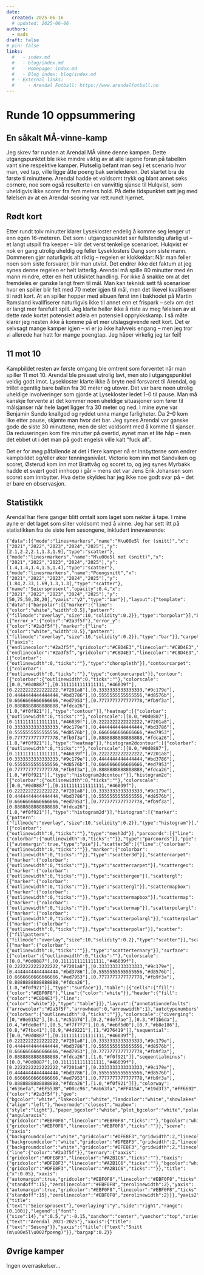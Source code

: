 ```yaml
---
date:
  created: 2025-06-16
  # updated: 2025-06-06
authors:
  - mads
draft: false
# pin: false
links:
  #   - index.md
  #   - blog/index.md
  #   - Homepage: index.md
  #   - Blog index: blog/index.md
  # - External links:
  #     - Arendal Fotball: https://www.arendalfotball.no
---
```


# Runde 10 oppsummering

## En såkalt MÅ-vinne-kamp

Jeg skrev før runden at Arendal MÅ vinne denne kampen. Dette utgangspunktet ble ikke mindre viktig av at alle lagene foran på tabellen vant sine respektive kamper. Plutselig befant man seg i et scenario hvor man, ved tap, ville ligge åtte poeng bak serielederen.
Det startet bra de første ti minuttene. Arendal hadde et voldsomt trykk og blant annet seks cornere, noe som også resulterte i en vanvittig sjanse til Hulqvist, som uheldigvis ikke scorer fra fem meters hold. På dette tidspunktet satt jeg med følelsen av at en Arendal-scoring var rett rundt hjørnet.

## Rødt kort

Etter rundt tolv minutter klarer Lysekloster endelig å komme seg lenger ut enn egen 16-meteren. Det som i utgangspunktet ser fullstendig ufarlig ut – et langt utspill fra keeper – blir det verst tenkelige scenarioet. Hulqvist er nok en gang utrolig uheldig og feller Lyseklosters Dang som siste mann.
Dommeren gjør naturligvis alt riktig – regelen er klokkeklar: Når man feller noen som siste forsvarer, blir man utvist. Det endrer ikke det faktum at jeg synes denne regelen er helt latterlig.
Arendal må spille 80 minutter med én mann mindre, etter en helt utilsiktet handling. For ikke å snakke om at det fremdeles er ganske langt frem til mål. Man kan teknisk sett få scenarioer hvor en spiller blir felt med 70 meter igjen til mål, men det likevel kvalifiserer til rødt kort. At en spiller hopper med albuen først inn i bakhodet på Martin Ramsland kvalifiserer naturligvis ikke til annet enn et frispark – selv om det er langt mer farefullt spill.
Jeg klarte heller ikke å riste av meg følelsen av at dette røde kortet potensielt ødela en potensiell opprykkskamp. I så måte klarer jeg nesten ikke å komme på et mer utslagsgivende rødt kort.
Det er selvsagt mange kamper igjen – vi er jo ikke halvveis engang – men jeg tror vi allerede har hatt for mange poengtap. Jeg håper virkelig jeg tar feil!

## 11 mot 10

Kampbildet resten av første omgang ble omtrent som forventet når man spiller 11 mot 10. Arendal ble presset utrolig lavt, men sto i utgangspunktet veldig godt imot. Lysekloster klarte ikke å bryte ned forsvaret til Arendal, og trillet egentlig bare ballen fra 30 meter og utover. Det var bare noen utrolig uheldige involveringer som gjorde at Lysekloster ledet 1–0 til pause.
Man må kanskje forvente at det kommer noen uheldige situasjoner som fører til målsjanser når hele laget ligger fra 30 meter og ned. I mine øyne var Benjamin Sundo knallgod og ryddet unna mange farligheter.
Da 2–0 kom like etter pause, skjønte man hvor det bar. Jeg synes Arendal var ganske gode de siste 30 minuttene, men de slet voldsomt med å komme til sjanser. Da reduseringen kom fire minutter på overtid, øynet man et lite håp – men det ebbet ut i det man på godt engelsk ville kalt "fuck all".

Det er for meg påfallende at det i flere kamper nå er innbytterne som endrer kampbildet og/eller øker tenningsnivået.
Victorio kom inn mot Sandviken og scoret, Østerud kom inn mot Brattvåg og scoret to, og jeg synes Myrbakk hadde et svært godt innhopp i går – mens det var Jens Erik Johansen som scoret som innbytter.
Hva dette skyldes har jeg ikke noe godt svar på – det er bare en observasjon.

## Statistikk

Arendal har flere ganger blitt omtalt som laget som nekter å tape. I mine øyne er det laget som sliter voldsomt med å vinne. Jeg har sett litt på statistikken fra de siste fem sesongene, inkludert inneværende:

```plotly
{"data":[{"mode":"lines+markers","name":"M\u00e5l for (snitt)","x":["2021","2022","2023","2024","2025"],"y":[2.1,2.2,2.1,1.3,1.9],"type":"scatter"},{"mode":"lines+markers","name":"M\u00e5l mot (snitt)","x":["2021","2022","2023","2024","2025"],"y":[1.4,1.4,1.4,1.5,1.4],"type":"scatter"},{"mode":"lines+markers","name":"Poengsnitt","x":["2021","2022","2023","2024","2025"],"y":[1.84,2.33,1.69,1.3,1.3],"type":"scatter"},{"name":"Seiersprosent","opacity":0.4,"x":["2021","2022","2023","2024","2025"],"y":[50,75,50,38,20],"yaxis":"y2","type":"bar"}],"layout":{"template":{"data":{"barpolar":[{"marker":{"line":{"color":"white","width":0.5},"pattern":{"fillmode":"overlay","size":10,"solidity":0.2}},"type":"barpolar"}],"bar":[{"error_x":{"color":"#2a3f5f"},"error_y":{"color":"#2a3f5f"},"marker":{"line":{"color":"white","width":0.5},"pattern":{"fillmode":"overlay","size":10,"solidity":0.2}},"type":"bar"}],"carpet":[{"aaxis":{"endlinecolor":"#2a3f5f","gridcolor":"#C8D4E3","linecolor":"#C8D4E3","minorgridcolor":"#C8D4E3","startlinecolor":"#2a3f5f"},"baxis":{"endlinecolor":"#2a3f5f","gridcolor":"#C8D4E3","linecolor":"#C8D4E3","minorgridcolor":"#C8D4E3","startlinecolor":"#2a3f5f"},"type":"carpet"}],"choropleth":[{"colorbar":{"outlinewidth":0,"ticks":""},"type":"choropleth"}],"contourcarpet":[{"colorbar":{"outlinewidth":0,"ticks":""},"type":"contourcarpet"}],"contour":[{"colorbar":{"outlinewidth":0,"ticks":""},"colorscale":[[0.0,"#0d0887"],[0.1111111111111111,"#46039f"],[0.2222222222222222,"#7201a8"],[0.3333333333333333,"#9c179e"],[0.4444444444444444,"#bd3786"],[0.5555555555555556,"#d8576b"],[0.6666666666666666,"#ed7953"],[0.7777777777777778,"#fb9f3a"],[0.8888888888888888,"#fdca26"],[1.0,"#f0f921"]],"type":"contour"}],"heatmap":[{"colorbar":{"outlinewidth":0,"ticks":""},"colorscale":[[0.0,"#0d0887"],[0.1111111111111111,"#46039f"],[0.2222222222222222,"#7201a8"],[0.3333333333333333,"#9c179e"],[0.4444444444444444,"#bd3786"],[0.5555555555555556,"#d8576b"],[0.6666666666666666,"#ed7953"],[0.7777777777777778,"#fb9f3a"],[0.8888888888888888,"#fdca26"],[1.0,"#f0f921"]],"type":"heatmap"}],"histogram2dcontour":[{"colorbar":{"outlinewidth":0,"ticks":""},"colorscale":[[0.0,"#0d0887"],[0.1111111111111111,"#46039f"],[0.2222222222222222,"#7201a8"],[0.3333333333333333,"#9c179e"],[0.4444444444444444,"#bd3786"],[0.5555555555555556,"#d8576b"],[0.6666666666666666,"#ed7953"],[0.7777777777777778,"#fb9f3a"],[0.8888888888888888,"#fdca26"],[1.0,"#f0f921"]],"type":"histogram2dcontour"}],"histogram2d":[{"colorbar":{"outlinewidth":0,"ticks":""},"colorscale":[[0.0,"#0d0887"],[0.1111111111111111,"#46039f"],[0.2222222222222222,"#7201a8"],[0.3333333333333333,"#9c179e"],[0.4444444444444444,"#bd3786"],[0.5555555555555556,"#d8576b"],[0.6666666666666666,"#ed7953"],[0.7777777777777778,"#fb9f3a"],[0.8888888888888888,"#fdca26"],[1.0,"#f0f921"]],"type":"histogram2d"}],"histogram":[{"marker":{"pattern":{"fillmode":"overlay","size":10,"solidity":0.2}},"type":"histogram"}],"mesh3d":[{"colorbar":{"outlinewidth":0,"ticks":""},"type":"mesh3d"}],"parcoords":[{"line":{"colorbar":{"outlinewidth":0,"ticks":""}},"type":"parcoords"}],"pie":[{"automargin":true,"type":"pie"}],"scatter3d":[{"line":{"colorbar":{"outlinewidth":0,"ticks":""}},"marker":{"colorbar":{"outlinewidth":0,"ticks":""}},"type":"scatter3d"}],"scattercarpet":[{"marker":{"colorbar":{"outlinewidth":0,"ticks":""}},"type":"scattercarpet"}],"scattergeo":[{"marker":{"colorbar":{"outlinewidth":0,"ticks":""}},"type":"scattergeo"}],"scattergl":[{"marker":{"colorbar":{"outlinewidth":0,"ticks":""}},"type":"scattergl"}],"scattermapbox":[{"marker":{"colorbar":{"outlinewidth":0,"ticks":""}},"type":"scattermapbox"}],"scattermap":[{"marker":{"colorbar":{"outlinewidth":0,"ticks":""}},"type":"scattermap"}],"scatterpolargl":[{"marker":{"colorbar":{"outlinewidth":0,"ticks":""}},"type":"scatterpolargl"}],"scatterpolar":[{"marker":{"colorbar":{"outlinewidth":0,"ticks":""}},"type":"scatterpolar"}],"scatter":[{"fillpattern":{"fillmode":"overlay","size":10,"solidity":0.2},"type":"scatter"}],"scatterternary":[{"marker":{"colorbar":{"outlinewidth":0,"ticks":""}},"type":"scatterternary"}],"surface":[{"colorbar":{"outlinewidth":0,"ticks":""},"colorscale":[[0.0,"#0d0887"],[0.1111111111111111,"#46039f"],[0.2222222222222222,"#7201a8"],[0.3333333333333333,"#9c179e"],[0.4444444444444444,"#bd3786"],[0.5555555555555556,"#d8576b"],[0.6666666666666666,"#ed7953"],[0.7777777777777778,"#fb9f3a"],[0.8888888888888888,"#fdca26"],[1.0,"#f0f921"]],"type":"surface"}],"table":[{"cells":{"fill":{"color":"#EBF0F8"},"line":{"color":"white"}},"header":{"fill":{"color":"#C8D4E3"},"line":{"color":"white"}},"type":"table"}]},"layout":{"annotationdefaults":{"arrowcolor":"#2a3f5f","arrowhead":0,"arrowwidth":1},"autotypenumbers":"strict","coloraxis":{"colorbar":{"outlinewidth":0,"ticks":""}},"colorscale":{"diverging":[[0,"#8e0152"],[0.1,"#c51b7d"],[0.2,"#de77ae"],[0.3,"#f1b6da"],[0.4,"#fde0ef"],[0.5,"#f7f7f7"],[0.6,"#e6f5d0"],[0.7,"#b8e186"],[0.8,"#7fbc41"],[0.9,"#4d9221"],[1,"#276419"]],"sequential":[[0.0,"#0d0887"],[0.1111111111111111,"#46039f"],[0.2222222222222222,"#7201a8"],[0.3333333333333333,"#9c179e"],[0.4444444444444444,"#bd3786"],[0.5555555555555556,"#d8576b"],[0.6666666666666666,"#ed7953"],[0.7777777777777778,"#fb9f3a"],[0.8888888888888888,"#fdca26"],[1.0,"#f0f921"]],"sequentialminus":[[0.0,"#0d0887"],[0.1111111111111111,"#46039f"],[0.2222222222222222,"#7201a8"],[0.3333333333333333,"#9c179e"],[0.4444444444444444,"#bd3786"],[0.5555555555555556,"#d8576b"],[0.6666666666666666,"#ed7953"],[0.7777777777777778,"#fb9f3a"],[0.8888888888888888,"#fdca26"],[1.0,"#f0f921"]]},"colorway":["#636efa","#EF553B","#00cc96","#ab63fa","#FFA15A","#19d3f3","#FF6692","#B6E880","#FF97FF","#FECB52"],"font":{"color":"#2a3f5f"},"geo":{"bgcolor":"white","lakecolor":"white","landcolor":"white","showlakes":true,"showland":true,"subunitcolor":"#C8D4E3"},"hoverlabel":{"align":"left"},"hovermode":"closest","mapbox":{"style":"light"},"paper_bgcolor":"white","plot_bgcolor":"white","polar":{"angularaxis":{"gridcolor":"#EBF0F8","linecolor":"#EBF0F8","ticks":""},"bgcolor":"white","radialaxis":{"gridcolor":"#EBF0F8","linecolor":"#EBF0F8","ticks":""}},"scene":{"xaxis":{"backgroundcolor":"white","gridcolor":"#DFE8F3","gridwidth":2,"linecolor":"#EBF0F8","showbackground":true,"ticks":"","zerolinecolor":"#EBF0F8"},"yaxis":{"backgroundcolor":"white","gridcolor":"#DFE8F3","gridwidth":2,"linecolor":"#EBF0F8","showbackground":true,"ticks":"","zerolinecolor":"#EBF0F8"},"zaxis":{"backgroundcolor":"white","gridcolor":"#DFE8F3","gridwidth":2,"linecolor":"#EBF0F8","showbackground":true,"ticks":"","zerolinecolor":"#EBF0F8"}},"shapedefaults":{"line":{"color":"#2a3f5f"}},"ternary":{"aaxis":{"gridcolor":"#DFE8F3","linecolor":"#A2B1C6","ticks":""},"baxis":{"gridcolor":"#DFE8F3","linecolor":"#A2B1C6","ticks":""},"bgcolor":"white","caxis":{"gridcolor":"#DFE8F3","linecolor":"#A2B1C6","ticks":""}},"title":{"x":0.05},"xaxis":{"automargin":true,"gridcolor":"#EBF0F8","linecolor":"#EBF0F8","ticks":"","title":{"standoff":15},"zerolinecolor":"#EBF0F8","zerolinewidth":2},"yaxis":{"automargin":true,"gridcolor":"#EBF0F8","linecolor":"#EBF0F8","ticks":"","title":{"standoff":15},"zerolinecolor":"#EBF0F8","zerolinewidth":2}}},"yaxis2":{"title":{"text":"Seiersprosent"},"overlaying":"y","side":"right","range":[0,100]},"legend":{"font":{"size":14},"x":0.5,"y":-0.15,"xanchor":"center","yanchor":"top","orientation":"h","bgcolor":"rgba(0,0,0,0)"},"title":{"text":"Arendal 2021-2025"},"xaxis":{"title":{"text":"Sesong"}},"yaxis":{"title":{"text":"Snitt (m\u00e5l\u002fpoeng)"}},"bargap":0.2}}
```

## Øvrige kamper

Ingen overraskelser...
